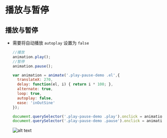 # 播放与暂停

## 播放与暂停

+ 需要将自动播放 `autoplay` 设置为 `false`

  ```js
  //播放
  animation.play();
  //暂停
  animation.pause();
  ```

  ```js
  var animation = animate('.play-pause-demo .el',{
    translateX: 270,
    delay: function(el, i) { return i * 100; },
    alternate: true,
    loop: true,
    autoplay: false,
    ease: 'inOutSine'
  });

  document.querySelector('.play-pause-demo .play').onclick = animation.play;
  document.querySelector('.play-pause-demo .pause').onclick = animation.pause;
  ```

  ![alt text](images/播放与暂停.gif)
